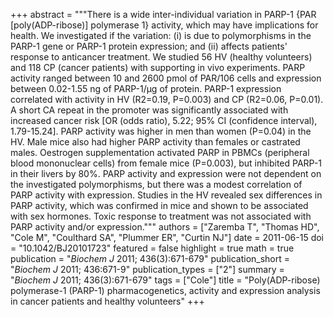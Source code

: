 +++
abstract = """There is a wide inter-individual variation in PARP-1 {PAR [poly(ADP-ribose)] polymerase 1} activity, which may have implications for health. We investigated if the variation: (i) is due to polymorphisms in the PARP-1 gene or PARP-1 protein expression; and (ii) affects patients' response to anticancer treatment. We studied 56 HV (healthy volunteers) and 118 CP (cancer patients) with supporting in vivo experiments. PARP activity ranged between 10 and 2600 pmol of PAR/106 cells and expression between 0.02-1.55 ng of PARP-1/μg of protein. PARP-1 expression correlated with activity in HV (R2=0.19, P=0.003) and CP (R2=0.06, P=0.01). A short CA repeat in the promoter was significantly associated with increased cancer risk [OR (odds ratio), 5.22; 95% CI (confidence interval), 1.79-15.24]. PARP activity was higher in men than women (P=0.04) in the HV. Male mice also had higher PARP activity than females or castrated males. Oestrogen supplementation activated PARP in PBMCs (peripheral blood mononuclear cells) from female mice (P=0.003), but inhibited PARP-1 in their livers by 80%. PARP activity and expression were not dependent on the investigated polymorphisms, but there was a modest correlation of PARP activity with expression. Studies in the HV revealed sex differences in PARP activity, which was confirmed in mice and shown to be associated with sex hormones. Toxic response to treatment was not associated with PARP activity and/or expression."""
authors = ["Zaremba T", "Thomas HD", "Cole M", "Coulthard SA", "Plummer ER", "Curtin NJ"]
date = 2011-06-15
doi = "10.1042/BJ20101723"
featured = false
highlight = true
math = true
publication = "*Biochem J* 2011; 436(3):671-679"
publication_short = "*Biochem J* 2011; 436:671-9"
publication_types = ["2"]
summary = "*Biochem J* 2011; 436(3):671-679"
tags = ["Cole"]
title = "Poly(ADP-ribose) polymerase-1 (PARP-1) pharmacogenetics, activity and expression analysis in cancer patients and healthy volunteers"
+++
